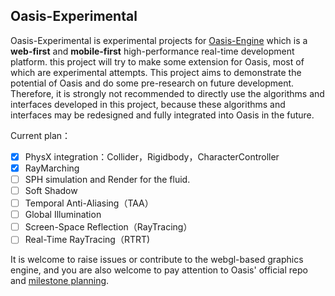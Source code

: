 ## Oasis-Experimental

Oasis-Experimental is experimental projects for [Oasis-Engine](https://github.com/oasis-engine/engine) which is a **web-first** and **mobile-first** high-performance real-time development platform. this project will try to make some extension for Oasis, most of which are experimental attempts. This project aims to demonstrate the potential of Oasis and do some pre-research on future development. Therefore, it is strongly not recommended to directly use the algorithms and interfaces developed in this project, because these algorithms and interfaces may be redesigned and fully integrated into Oasis in the future.

Current plan：

- [x] PhysX integration：Collider，Rigidbody，CharacterController
- [x] RayMarching
- [ ] SPH simulation and Render for the fluid.
- [ ] Soft Shadow
- [ ] Temporal Anti-Aliasing（TAA）
- [ ] Global Illumination
- [ ] Screen-Space Reflection（RayTracing）
- [ ] Real-Time RayTracing（RTRT)

It is welcome to raise issues or contribute to the webgl-based graphics engine, and you are also welcome to pay attention to Oasis' official repo and [milestone planning](https://github.com/orgs/oasis-engine/projects).

